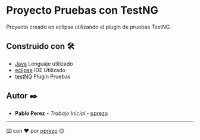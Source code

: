 # Proyecto Pruebas con TestNG

Proyecto creado en eclipse utilizando el plugin de pruebas TestNG

## Construido con 🛠️

* [Java]() Lenguaje utilizado
* [eclipse]() IDE Utilizado
* [testNG]() Plugin Pruebas

## Autor ✒️

* **Pablo Perez** - *Trabajo Inicial* - [pprezp](https://github.com/pprezp)

---
⌨️ con ❤️ por [pprezp](https://github.com/pprezp) 😊